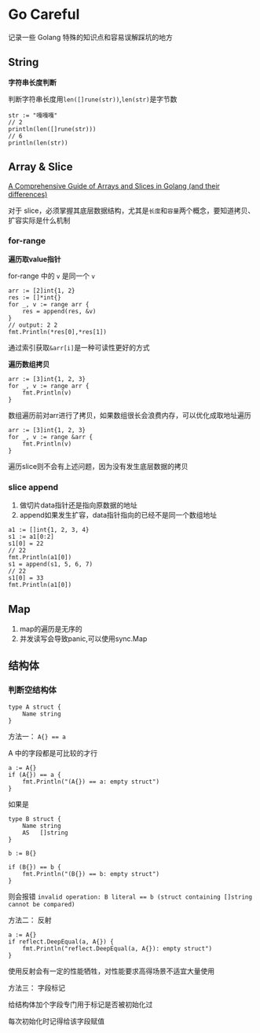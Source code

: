 #  Go Careful

记录一些 Golang 特殊的知识点和容易误解踩坑的地方

## String

**字符串长度判断**

判断字符串长度用`len([]rune(str))`,`len(str)`是字节数

```
str := "嘎嘎嘎"
// 2
println(len([]rune(str)))
// 6
println(len(str))
```

## Array & Slice

[A Comprehensive Guide of Arrays and Slices in Golang (and their differences)](https://www.sohamkamani.com/blog/golang/arrays-vs-slices/)

对于 slice，必须掌握其底层数据结构，尤其是`长度`和`容量`两个概念，要知道拷贝、扩容实际是什么机制

### for-range

**遍历取value指针**

for-range 中的 `v` 是同一个 `v`

```
arr := [2]int{1, 2}
res := []*int{}
for _, v := range arr {
    res = append(res, &v)
}
// output: 2 2
fmt.Println(*res[0],*res[1]) 
```

通过索引获取`&arr[i]`是一种可读性更好的方式

**遍历数组拷贝**

```
arr := [3]int{1, 2, 3}
for _, v := range arr {
    fmt.Println(v)
}
```

数组遍历前对arr进行了拷贝，如果数组很长会浪费内存，可以优化成取地址遍历

```
arr := [3]int{1, 2, 3}
for _, v := range &arr {
    fmt.Println(v)
}
```

遍历slice则不会有上述问题，因为没有发生底层数据的拷贝

### slice append

1. 做切片data指针还是指向原数据的地址
2. append如果发生扩容，data指针指向的已经不是同一个数组地址

```
a1 := []int{1, 2, 3, 4}
s1 := a1[0:2]
s1[0] = 22
// 22
fmt.Println(a1[0])
s1 = append(s1, 5, 6, 7)
// 22
s1[0] = 33
fmt.Println(a1[0])
```

## Map

1. map的遍历是无序的
2. 并发读写会导致panic,可以使用sync.Map

## 结构体

### 判断空结构体

```
type A struct {
	Name string
}
```

方法一： `A{} == a`

A 中的字段都是可比较的才行

```
a := A{}
if (A{}) == a {
    fmt.Println("(A{}) == a: empty struct")
}
```

如果是

```
type B struct {
	Name string
	AS   []string
}

b := B{}

if (B{}) == b {
    fmt.Println("(B{}) == b: empty struct")
}
```

则会报错 `invalid operation: B literal == b (struct containing []string cannot be compared)`

方法二： 反射

```
a := A{}
if reflect.DeepEqual(a, A{}) {
    fmt.Println("reflect.DeepEqual(a, A{}): empty struct")
}
```

使用反射会有一定的性能牺牲，对性能要求高得场景不适宜大量使用

方法三： 字段标记

给结构体加个字段专门用于标记是否被初始化过

每次初始化时记得给该字段赋值